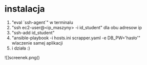 # instalacja
1. "eval \`ssh-agent\`" w terminalu
2. "ssh ec2-user@<ip_maszyny> -i id_student" dla obu adresow ip
3. "ssh-add id_student"
4. "ansible-playbook -i hosts.ini scrapper.yaml -e DB_PW='hasło'" wlaczenie samej aplikacji
5. i działa :)

![]screenek.png()
